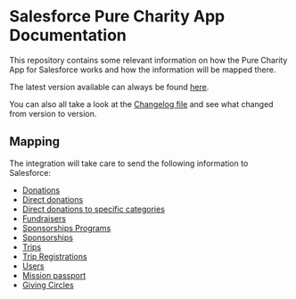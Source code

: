 # Salesforce Pure Charity App Documentation

This repository contains some relevant information on how the Pure Charity App for Salesforce works and how the information will be mapped there.

The latest version available can always be found [here](http://salesforceinstall.purecharity.com).

You can also all take a look at the [Changelog file](CHANGELOG.md) and see what changed from version to version.

## Mapping

The integration will take care to send the following information to Salesforce:

- [Donations](mapping/donations.md)
- [Direct donations](mapping/direct_donations.md)
- [Direct donations to specific categories](mapping/donation_categories.md)
- [Fundraisers](mapping/fundraisers.md)
- [Sponsorships Programs](mapping/sponsorship_programs.md)
- [Sponsorships](mapping/sponsorships.md)
- [Trips](mapping/trips.md)
- [Trip Registrations](mapping/registrations.md)
- [Users](mapping/users.md)
- [Mission passport](mapping/mission_passport.md)
- [Giving Circles](mapping/giving_circles.md)
